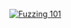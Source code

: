
<a target="_blank" href="https://github-readme-medium-recent-article.vercel.app/medium/@fai.zwawi/0"><img src="https://github-readme-medium-recent-article.vercel.app/medium/@fai.zwawi/0" alt="Fuzzing 101"> 



